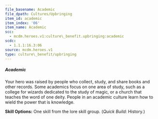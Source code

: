 ```yaml
---
file_basename: Academic
file_dpath: Cultures/Upbringing
item_id: academic
item_index: '06'
item_name: Academic
scc:
  - mcdm.heroes.v1:culture\_benefit.upbringing:academic
scdc:
  - 1.1.1:16.3:06
source: mcdm.heroes.v1
type: culture\_benefit/upbringing
---
```


##### Academic

Your hero was raised by people who collect, study, and share books and other records. Some academics focus on one area of study, such as a college for wizards dedicated to the study of magic, or a church that teaches the word of one deity. People in an academic culture learn how to wield the power that is knowledge.

**Skill Options:** One skill from the lore skill group. (*Quick Build:* History.)
